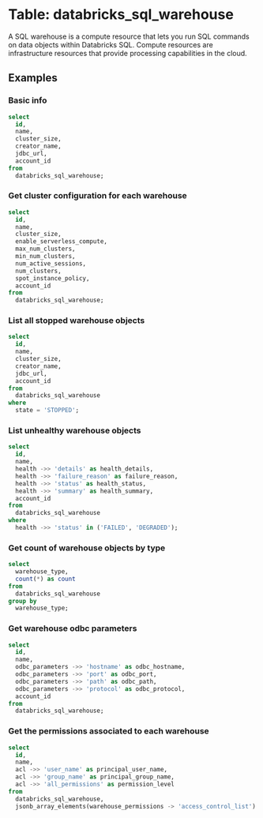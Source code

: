 # Table: databricks_sql_warehouse

A SQL warehouse is a compute resource that lets you run SQL commands on data objects within Databricks SQL. Compute resources are infrastructure resources that provide processing capabilities in the cloud.

## Examples

### Basic info

```sql
select
  id,
  name,
  cluster_size,
  creator_name,
  jdbc_url,
  account_id
from
  databricks_sql_warehouse;
```

### Get cluster configuration for each warehouse

```sql
select
  id,
  name,
  cluster_size,
  enable_serverless_compute,
  max_num_clusters,
  min_num_clusters,
  num_active_sessions,
  num_clusters,
  spot_instance_policy,
  account_id
from
  databricks_sql_warehouse;
```

### List all stopped warehouse objects

```sql
select
  id,
  name,
  cluster_size,
  creator_name,
  jdbc_url,
  account_id
from
  databricks_sql_warehouse
where
  state = 'STOPPED';
```

### List unhealthy warehouse objects

```sql
select
  id,
  name,
  health ->> 'details' as health_details,
  health ->> 'failure_reason' as failure_reason,
  health ->> 'status' as health_status,
  health ->> 'summary' as health_summary,
  account_id
from
  databricks_sql_warehouse
where
  health ->> 'status' in ('FAILED', 'DEGRADED');
```

### Get count of warehouse objects by type

```sql
select
  warehouse_type,
  count(*) as count
from
  databricks_sql_warehouse
group by
  warehouse_type;
```

### Get warehouse odbc parameters

```sql
select
  id,
  name,
  odbc_parameters ->> 'hostname' as odbc_hostname,
  odbc_parameters ->> 'port' as odbc_port,
  odbc_parameters ->> 'path' as odbc_path,
  odbc_parameters ->> 'protocol' as odbc_protocol,
  account_id
from
  databricks_sql_warehouse;
```

### Get the permissions associated to each warehouse

```sql
select
  id,
  name,
  acl ->> 'user_name' as principal_user_name,
  acl ->> 'group_name' as principal_group_name,
  acl ->> 'all_permissions' as permission_level
from
  databricks_sql_warehouse,
  jsonb_array_elements(warehouse_permissions -> 'access_control_list') as acl;
```
